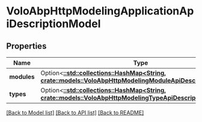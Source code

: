 # VoloAbpHttpModelingApplicationApiDescriptionModel

## Properties

Name | Type | Description | Notes
------------ | ------------- | ------------- | -------------
**modules** | Option<[**::std::collections::HashMap<String, crate::models::VoloAbpHttpModelingModuleApiDescriptionModel>**](Volo.Abp.Http.Modeling.ModuleApiDescriptionModel.md)> |  | [optional]
**types** | Option<[**::std::collections::HashMap<String, crate::models::VoloAbpHttpModelingTypeApiDescriptionModel>**](Volo.Abp.Http.Modeling.TypeApiDescriptionModel.md)> |  | [optional]

[[Back to Model list]](../README.md#documentation-for-models) [[Back to API list]](../README.md#documentation-for-api-endpoints) [[Back to README]](../README.md)


